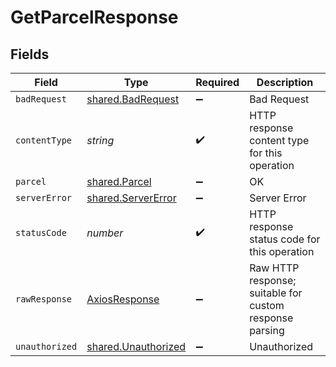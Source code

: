 # GetParcelResponse


## Fields

| Field                                                      | Type                                                       | Required                                                   | Description                                                |
| ---------------------------------------------------------- | ---------------------------------------------------------- | ---------------------------------------------------------- | ---------------------------------------------------------- |
| `badRequest`                                               | [shared.BadRequest](../../models/shared/badrequest.md)     | :heavy_minus_sign:                                         | Bad Request                                                |
| `contentType`                                              | *string*                                                   | :heavy_check_mark:                                         | HTTP response content type for this operation              |
| `parcel`                                                   | [shared.Parcel](../../models/shared/parcel.md)             | :heavy_minus_sign:                                         | OK                                                         |
| `serverError`                                              | [shared.ServerError](../../models/shared/servererror.md)   | :heavy_minus_sign:                                         | Server Error                                               |
| `statusCode`                                               | *number*                                                   | :heavy_check_mark:                                         | HTTP response status code for this operation               |
| `rawResponse`                                              | [AxiosResponse](https://axios-http.com/docs/res_schema)    | :heavy_minus_sign:                                         | Raw HTTP response; suitable for custom response parsing    |
| `unauthorized`                                             | [shared.Unauthorized](../../models/shared/unauthorized.md) | :heavy_minus_sign:                                         | Unauthorized                                               |